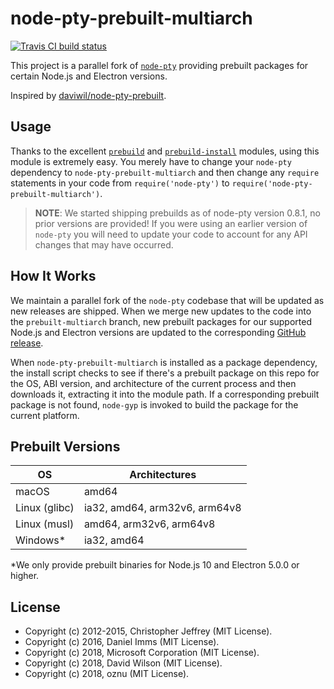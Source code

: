 # node-pty-prebuilt-multiarch

[![Travis CI build status](https://travis-ci.org/oznu/node-pty-prebuilt-multiarch.svg)](https://travis-ci.org/oznu/node-pty-prebuilt-multiarch)

This project is a parallel fork of [`node-pty`](https://github.com/Microsoft/node-pty) providing prebuilt packages for certain Node.js and Electron versions.

Inspired by [daviwil/node-pty-prebuilt](https://github.com/daviwil/node-pty-prebuilt).

## Usage

Thanks to the excellent [`prebuild`](https://github.com/prebuild/prebuild) and [`prebuild-install`](https://github.com/prebuild/prebuild) modules, using this module is extremely easy.  You merely have to change your `node-pty` dependency to `node-pty-prebuilt-multiarch` and then change any `require` statements in your code from `require('node-pty')` to `require('node-pty-prebuilt-multiarch')`.

> **NOTE**: We started shipping prebuilds as of node-pty version 0.8.1, no prior versions are provided!  If you were using an earlier version of `node-pty` you will need to update your code to account for any API changes that may have occurred.

## How It Works

We maintain a parallel fork of the `node-pty` codebase that will be updated as new releases are shipped.  When we merge new updates to the code into the `prebuilt-multiarch` branch, new prebuilt packages for our supported Node.js and Electron versions are updated to the corresponding [GitHub release](https://github.com/oznu/node-pty-prebuilt-multiarch/releases).

When `node-pty-prebuilt-multiarch` is installed as a package dependency, the install script checks to see if there's a prebuilt package on this repo for the OS, ABI version, and architecture of the current process and then downloads it, extracting it into the module path.  If a corresponding prebuilt package is not found, `node-gyp` is invoked to build the package for the current platform.

## Prebuilt Versions

| OS              | Architectures                 |
| --------------- |-------------------------------|
| macOS           | amd64                         |
| Linux (glibc)   | ia32, amd64, arm32v6, arm64v8 |
| Linux (musl)    | amd64, arm32v6, arm64v8       |
| Windows*        | ia32, amd64                   |


*We only provide prebuilt binaries for Node.js 10 and Electron 5.0.0 or higher.

## License

* Copyright (c) 2012-2015, Christopher Jeffrey (MIT License).
* Copyright (c) 2016, Daniel Imms (MIT License).
* Copyright (c) 2018, Microsoft Corporation (MIT License).
* Copyright (c) 2018, David Wilson (MIT License).
* Copyright (c) 2018, oznu (MIT License).
